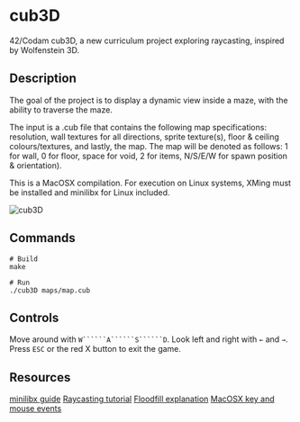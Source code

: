 # cub3D
42/Codam cub3D, a new curriculum project exploring raycasting, inspired by Wolfenstein 3D.
## Description
The goal of the project is to display a dynamic view inside a maze, with the ability to traverse the maze.

The input is a .cub file that contains the following map specifications: resolution, wall textures for all directions, sprite texture(s), floor & ceiling colours/textures, and lastly, the map. 
The map will be denoted as follows: 1 for wall, 0 for floor, space for void, 2 for items, N/S/E/W for spawn position & orientation).

This is a MacOSX compilation. For execution on Linux systems, XMing must be installed and minilibx for Linux included. 

![cub3D](/screenshot.png)

## Commands
```
# Build
make

# Run
./cub3D maps/map.cub
```

## Controls
Move around with ```W``````A``````S``````D```.
Look left and right with ```←``` and ```→```.
Press ```ESC``` or the red X button to exit the game.

## Resources
[minilibx guide](https://harm-smits.github.io/42docs/libs/minilibx/introduction.html)
[Raycasting tutorial](https://lodev.org/cgtutor/raycasting.html)
[Floodfill explanation](https://inventwithpython.com/blog/2011/08/11/recursion-explained-with-the-flood-fill-algorithm-and-zombies-and-cats/)
[MacOSX key and mouse events](https://github.com/VBrazhnik/FdF/wiki/How-to-handle-mouse-buttons-and-key-presses%3F)
